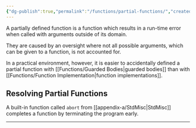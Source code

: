```yaml
---
{"dg-publish":true,"permalink":"/functions/partial-functions/","created":"2023-06-20T18:37:36.406+02:00","updated":"2023-06-23T15:04:28.748+02:00"}
---
```



A partially defined function is a function which results in a run-time error when called with arguments outside of its domain.

They are caused by an oversight where not all possible arguments, which can be given to a function, is not accounted for.

In a practical environment, however, it is easier to accidentally defined a partial function with  [[Functions/Guarded Bodies\|guarded bodies]] than with [[Functions/Function Implementation\|function implementations]].

## Resolving Partial Functions

A built-in function called `abort` from [[appendix-a/StdMisc\|StdMisc]] completes a function by terminating the program early.

---